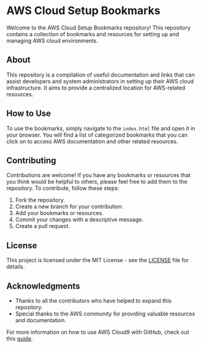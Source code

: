 # AWS Cloud Setup Bookmarks

Welcome to the AWS Cloud Setup Bookmarks repository! This repository contains a collection of bookmarks and resources for setting up and managing AWS cloud environments.

## About

This repository is a compilation of useful documentation and links that can assist developers and system administrators in setting up their AWS cloud infrastructure. It aims to provide a centralized location for AWS-related resources.

## How to Use

To use the bookmarks, simply navigate to the `index.html` file and open it in your browser. You will find a list of categorized bookmarks that you can click on to access AWS documentation and other related resources.

## Contributing

Contributions are welcome! If you have any bookmarks or resources that you think would be helpful to others, please feel free to add them to the repository. To contribute, follow these steps:

1. Fork the repository.
2. Create a new branch for your contribution.
3. Add your bookmarks or resources.
4. Commit your changes with a descriptive message.
5. Create a pull request.

## License

This project is licensed under the MIT License - see the [LICENSE](https://github.com/jibin-kr/aws-cloud-setup-bookmarks) file for details.

## Acknowledgments

- Thanks to all the contributors who have helped to expand this repository.
- Special thanks to the AWS community for providing valuable resources and documentation.

For more information on how to use AWS Cloud9 with GitHub, check out this [guide](https://aws.plainenglish.io/how-to-use-aws-cloud9-with-github-3136692fa44d).
